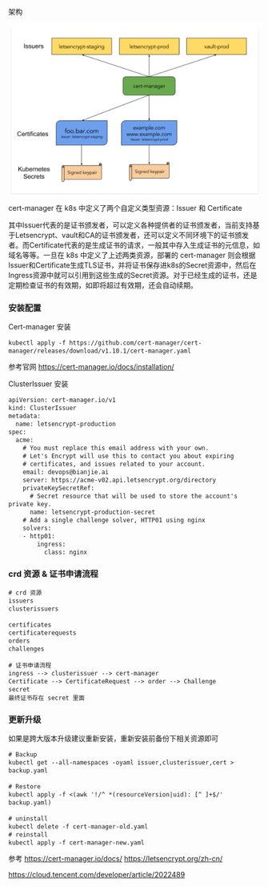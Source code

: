 架构

![file://c:\users\baoyon~1\appdata\local\temp\tmpvkyh4o\1.png](cert-manager.assets/1.png)



cert-manager 在 k8s 中定义了两个自定义类型资源：Issuer 和 Certificate

其中Issuer代表的是证书颁发者，可以定义各种提供者的证书颁发者，当前支持基于Letsencrypt、vault和CA的证书颁发者，还可以定义不同环境下的证书颁发者。而Certificate代表的是生成证书的请求，一般其中存入生成证书的元信息，如域名等等。一旦在 k8s 中定义了上述两类资源，部署的 cert-manager 则会根据Issuer和Certificate生成TLS证书，并将证书保存进k8s的Secret资源中，然后在Ingress资源中就可以引用到这些生成的Secret资源。对于已经生成的证书，还是定期检查证书的有效期，如即将超过有效期，还会自动续期。



### 安装配置

 Cert-manager 安装

```
kubectl apply -f https://github.com/cert-manager/cert-manager/releases/download/v1.10.1/cert-manager.yaml
```

参考官网 https://cert-manager.io/docs/installation/

ClusterIssuer 安装

```
apiVersion: cert-manager.io/v1
kind: ClusterIssuer
metadata:
  name: letsencrypt-production
spec:
  acme:
    # You must replace this email address with your own.
    # Let's Encrypt will use this to contact you about expiring
    # certificates, and issues related to your account.
    email: devops@bianjie.ai
    server: https://acme-v02.api.letsencrypt.org/directory
    privateKeySecretRef:
      # Secret resource that will be used to store the account's private key.
      name: letsencrypt-production-secret
    # Add a single challenge solver, HTTP01 using nginx
    solvers:
    - http01:
        ingress:
          class: nginx
```



### crd 资源 & 证书申请流程

```
# crd 资源
issuers
clusterissuers

certificates
certificaterequests
orders
challenges

# 证书申请流程
ingress --> clusterissuer --> cert-manager
Certificate --> CertificateRequest --> order --> Challenge
secret
最终证书存在 secret 里面
```



### 更新升级

如果是跨大版本升级建议重新安装，重新安装前备份下相关资源即可

```
# Backup
kubectl get --all-namespaces -oyaml issuer,clusterissuer,cert > backup.yaml

# Restore
kubectl apply -f <(awk '!/^ *(resourceVersion|uid): [^ ]+$/' backup.yaml)

# uninstall
kubectl delete -f cert-manager-old.yaml
# reinstall
kubectl apply -f cert-manager-new.yaml
```





参考
https://cert-manager.io/docs/
https://letsencrypt.org/zh-cn/

https://cloud.tencent.com/developer/article/2022489